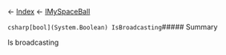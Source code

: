← [Index](Api-Index) ← [IMySpaceBall](SpaceEngineers.Game.ModAPI.Ingame.IMySpaceBall)

```csharp[bool](System.Boolean) IsBroadcasting```##### Summary

Is broadcasting

